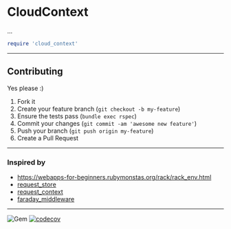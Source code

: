 CloudContext
======
...


```ruby
require 'cloud_context'
```


----
## Contributing

Yes please  :)

1. Fork it
1. Create your feature branch (`git checkout -b my-feature`)
1. Ensure the tests pass (`bundle exec rspec`)
1. Commit your changes (`git commit -am 'awesome new feature'`)
1. Push your branch (`git push origin my-feature`)
1. Create a Pull Request


----
### Inspired by

- https://webapps-for-beginners.rubymonstas.org/rack/rack_env.html
- [request_store](https://github.com/steveklabnik/request_store)
- [request_context](https://github.com/remind101/request_context)
- [faraday_middleware](https://github.com/lostisland/faraday_middleware)


----
![Gem](https://img.shields.io/gem/dt/cloud_context?style=plastic)
[![codecov](https://codecov.io/gh/dpep/cloud_context_rb/branch/main/graph/badge.svg)](https://codecov.io/gh/dpep/cloud_context_rb)
